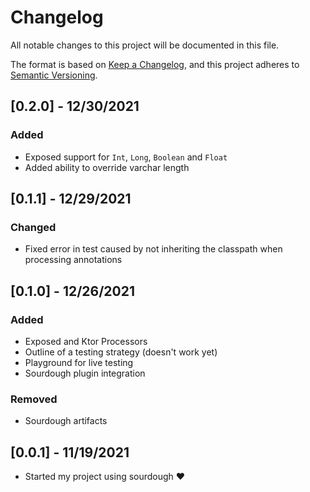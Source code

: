# Changelog
All notable changes to this project will be documented in this file.

The format is based on [Keep a Changelog](https://keepachangelog.com/en/1.0.0/),
and this project adheres to [Semantic Versioning](https://semver.org/spec/v2.0.0.html).

## [0.2.0] - 12/30/2021
### Added
- Exposed support for `Int`, `Long`, `Boolean` and `Float`
- Added ability to override varchar length

## [0.1.1] - 12/29/2021
### Changed
- Fixed error in test caused by not inheriting the classpath when processing annotations

## [0.1.0] - 12/26/2021
### Added
- Exposed and Ktor Processors
- Outline of a testing strategy (doesn't work yet)
- Playground for live testing
- Sourdough plugin integration
### Removed
- Sourdough artifacts

## [0.0.1] - 11/19/2021

- Started my project using sourdough ❤️

